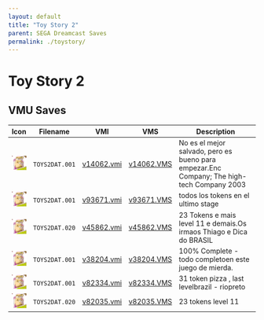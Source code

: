 ```yaml
---
layout: default
title: "Toy Story 2"
parent: SEGA Dreamcast Saves
permalink: ./toystory/
---
```

# Toy Story 2

## VMU Saves

| Icon | Filename | VMI | VMS | Description |
|------|----------|-----|-----|-------------|
| ![Toy Story 2](../icons/TOYS2DAT.001.GIF) | `TOYS2DAT.001` | [v14062.vmi](v14062.vmi) | [v14062.VMS](v14062.VMS) | No es el mejor salvado, pero  es bueno para empezar.Enc Company; The high-tech Company 2003  |
| ![Toy Story 2](../icons/TOYS2DAT.001.GIF) | `TOYS2DAT.001` | [v93671.vmi](v93671.vmi) | [v93671.VMS](v93671.VMS) | todos los tokens en el ultimo stage  |
| ![Toy Story 2](../icons/TOYS2DAT.020.GIF) | `TOYS2DAT.020` | [v45862.vmi](v45862.vmi) | [v45862.VMS](v45862.VMS) | 23 Tokens e mais level 11 e demais.Os irmaos Thiago e Dica do BRASIL  |
| ![Toy Story 2](../icons/TOYS2DAT.001.GIF) | `TOYS2DAT.001` | [v38204.vmi](v38204.vmi) | [v38204.VMS](v38204.VMS) | 100% Complete - todo completoen este juego de mierda.  |
| ![Toy Story 2](../icons/TOYS2DAT.001.GIF) | `TOYS2DAT.001` | [v82334.vmi](v82334.vmi) | [v82334.VMS](v82334.VMS) | 31 token pizza , last levelbrazil - riopreto  |
| ![Toy Story 2](../icons/TOYS2DAT.020.GIF) | `TOYS2DAT.020` | [v82035.vmi](v82035.vmi) | [v82035.VMS](v82035.VMS) | 23 tokens level 11  |
